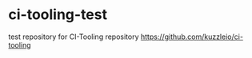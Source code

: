 # ci-tooling-test
test repository for CI-Tooling repository https://github.com/kuzzleio/ci-tooling





